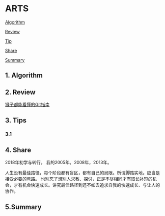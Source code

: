 # ARTS

 [Algorithm](#1-algorithm)

 [Review](#1-review)

 [Tip](#3-tip)

 [Share](#4-share)
 
 [Summary](#5-summary)

## 1. Algorithm


## 2. Review
[猴子都能看懂的Git指南](https://backlog.com/git-tutorial/cn/)

## 3. Tips


### 3.1


## 4. Share

2018年初学与转行。
我的2005年，2008年，2013年。

人生没有最佳路径，每个阶段都有盲区，都有自己的局限。所谓脚踏实地，应当是接受必要的弯路。
也别忘了想别人求教、探讨，正是不尽相同才有取长补短的机会，才有机会快速成长。讲究最佳路径到还不如去追求自我的快速成长、与让人的协作。


## 5.Summary
